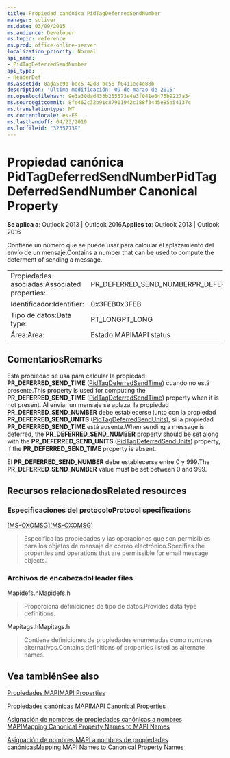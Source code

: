 ```yaml
---
title: Propiedad canónica PidTagDeferredSendNumber
manager: soliver
ms.date: 03/09/2015
ms.audience: Developer
ms.topic: reference
ms.prod: office-online-server
localization_priority: Normal
api_name:
- PidTagDeferredSendNumber
api_type:
- HeaderDef
ms.assetid: 8ada5c9b-bec5-42d8-bc58-f0411ec4e88b
description: 'Última modificación: 09 de marzo de 2015'
ms.openlocfilehash: 9e3a30dad433b255573e4e3f041e6475b9227a54
ms.sourcegitcommit: 8fe462c32b91c87911942c188f3445e85a54137c
ms.translationtype: MT
ms.contentlocale: es-ES
ms.lasthandoff: 04/23/2019
ms.locfileid: "32357739"
---
```

# <a name="pidtagdeferredsendnumber-canonical-property"></a><span data-ttu-id="cdb7b-103">Propiedad canónica PidTagDeferredSendNumber</span><span class="sxs-lookup"><span data-stu-id="cdb7b-103">PidTagDeferredSendNumber Canonical Property</span></span>

  
  
<span data-ttu-id="cdb7b-104">**Se aplica a**: Outlook 2013 | Outlook 2016</span><span class="sxs-lookup"><span data-stu-id="cdb7b-104">**Applies to**: Outlook 2013 | Outlook 2016</span></span> 
  
<span data-ttu-id="cdb7b-105">Contiene un número que se puede usar para calcular el aplazamiento del envío de un mensaje.</span><span class="sxs-lookup"><span data-stu-id="cdb7b-105">Contains a number that can be used to compute the deferment of sending a message.</span></span>
  
|||
|:-----|:-----|
|<span data-ttu-id="cdb7b-106">Propiedades asociadas:</span><span class="sxs-lookup"><span data-stu-id="cdb7b-106">Associated properties:</span></span>  <br/> |<span data-ttu-id="cdb7b-107">PR_DEFERRED_SEND_NUMBER</span><span class="sxs-lookup"><span data-stu-id="cdb7b-107">PR_DEFERRED_SEND_NUMBER</span></span>  <br/> |
|<span data-ttu-id="cdb7b-108">Identificador:</span><span class="sxs-lookup"><span data-stu-id="cdb7b-108">Identifier:</span></span>  <br/> |<span data-ttu-id="cdb7b-109">0x3FEB</span><span class="sxs-lookup"><span data-stu-id="cdb7b-109">0x3FEB</span></span>  <br/> |
|<span data-ttu-id="cdb7b-110">Tipo de datos:</span><span class="sxs-lookup"><span data-stu-id="cdb7b-110">Data type:</span></span>  <br/> |<span data-ttu-id="cdb7b-111">PT_LONG</span><span class="sxs-lookup"><span data-stu-id="cdb7b-111">PT_LONG</span></span>  <br/> |
|<span data-ttu-id="cdb7b-112">Área:</span><span class="sxs-lookup"><span data-stu-id="cdb7b-112">Area:</span></span>  <br/> |<span data-ttu-id="cdb7b-113">Estado MAPI</span><span class="sxs-lookup"><span data-stu-id="cdb7b-113">MAPI status</span></span>  <br/> |
   
## <a name="remarks"></a><span data-ttu-id="cdb7b-114">Comentarios</span><span class="sxs-lookup"><span data-stu-id="cdb7b-114">Remarks</span></span>

<span data-ttu-id="cdb7b-115">Esta propiedad se usa para calcular la propiedad **PR_DEFERRED_SEND_TIME** ([PidTagDeferredSendTime](pidtagdeferredsendtime-canonical-property.md)) cuando no está presente.</span><span class="sxs-lookup"><span data-stu-id="cdb7b-115">This property is used for computing the **PR_DEFERRED_SEND_TIME** ([PidTagDeferredSendTime](pidtagdeferredsendtime-canonical-property.md)) property when it is not present.</span></span> <span data-ttu-id="cdb7b-116">Al enviar un mensaje se aplaza, la propiedad **PR_DEFERRED_SEND_NUMBER** debe establecerse junto con la propiedad **PR_DEFERRED_SEND_UNITS** ([PidTagDeferredSendUnits](pidtagdeferredsendunits-canonical-property.md)), si la propiedad **PR_DEFERRED_SEND_TIME** está ausente.</span><span class="sxs-lookup"><span data-stu-id="cdb7b-116">When sending a message is deferred, the **PR_DEFERRED_SEND_NUMBER** property should be set along with the **PR_DEFERRED_SEND_UNITS** ([PidTagDeferredSendUnits](pidtagdeferredsendunits-canonical-property.md)) property, if the **PR_DEFERRED_SEND_TIME** property is absent.</span></span> 
  
<span data-ttu-id="cdb7b-117">El **PR_DEFERRED_SEND_NUMBER** debe establecerse entre 0 y 999.</span><span class="sxs-lookup"><span data-stu-id="cdb7b-117">The **PR_DEFERRED_SEND_NUMBER** value must be set between 0 and 999.</span></span> 
  
## <a name="related-resources"></a><span data-ttu-id="cdb7b-118">Recursos relacionados</span><span class="sxs-lookup"><span data-stu-id="cdb7b-118">Related resources</span></span>

### <a name="protocol-specifications"></a><span data-ttu-id="cdb7b-119">Especificaciones del protocolo</span><span class="sxs-lookup"><span data-stu-id="cdb7b-119">Protocol specifications</span></span>

<span data-ttu-id="cdb7b-120">[[MS-OXOMSG]](https://msdn.microsoft.com/library/daa9120f-f325-4afb-a738-28f91049ab3c%28Office.15%29.aspx)</span><span class="sxs-lookup"><span data-stu-id="cdb7b-120">[[MS-OXOMSG]](https://msdn.microsoft.com/library/daa9120f-f325-4afb-a738-28f91049ab3c%28Office.15%29.aspx)</span></span>
  
> <span data-ttu-id="cdb7b-121">Especifica las propiedades y las operaciones que son permisibles para los objetos de mensaje de correo electrónico.</span><span class="sxs-lookup"><span data-stu-id="cdb7b-121">Specifies the properties and operations that are permissible for email message objects.</span></span>
    
### <a name="header-files"></a><span data-ttu-id="cdb7b-122">Archivos de encabezado</span><span class="sxs-lookup"><span data-stu-id="cdb7b-122">Header files</span></span>

<span data-ttu-id="cdb7b-123">Mapidefs.h</span><span class="sxs-lookup"><span data-stu-id="cdb7b-123">Mapidefs.h</span></span>
  
> <span data-ttu-id="cdb7b-124">Proporciona definiciones de tipo de datos.</span><span class="sxs-lookup"><span data-stu-id="cdb7b-124">Provides data type definitions.</span></span>
    
<span data-ttu-id="cdb7b-125">Mapitags.h</span><span class="sxs-lookup"><span data-stu-id="cdb7b-125">Mapitags.h</span></span>
  
> <span data-ttu-id="cdb7b-126">Contiene definiciones de propiedades enumeradas como nombres alternativos.</span><span class="sxs-lookup"><span data-stu-id="cdb7b-126">Contains definitions of properties listed as alternate names.</span></span>
    
## <a name="see-also"></a><span data-ttu-id="cdb7b-127">Vea también</span><span class="sxs-lookup"><span data-stu-id="cdb7b-127">See also</span></span>



[<span data-ttu-id="cdb7b-128">Propiedades MAPI</span><span class="sxs-lookup"><span data-stu-id="cdb7b-128">MAPI Properties</span></span>](mapi-properties.md)
  
[<span data-ttu-id="cdb7b-129">Propiedades canónicas MAPI</span><span class="sxs-lookup"><span data-stu-id="cdb7b-129">MAPI Canonical Properties</span></span>](mapi-canonical-properties.md)
  
[<span data-ttu-id="cdb7b-130">Asignación de nombres de propiedades canónicas a nombres MAPI</span><span class="sxs-lookup"><span data-stu-id="cdb7b-130">Mapping Canonical Property Names to MAPI Names</span></span>](mapping-canonical-property-names-to-mapi-names.md)
  
[<span data-ttu-id="cdb7b-131">Asignación de nombres MAPI a nombres de propiedades canónicas</span><span class="sxs-lookup"><span data-stu-id="cdb7b-131">Mapping MAPI Names to Canonical Property Names</span></span>](mapping-mapi-names-to-canonical-property-names.md)

